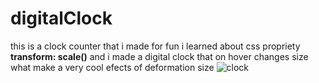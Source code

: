 # digitalClock
this is a clock counter that i made for fun i learned about css propriety **transform: scale()** and i made a digital clock that on hover changes size what make a very cool efects of deformation size
![clock](https://user-images.githubusercontent.com/62837677/93838736-0b645580-fc8b-11ea-8f8f-8d1dd557a1b3.PNG)
